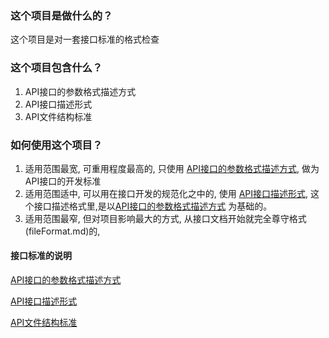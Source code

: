 ### 这个项目是做什么的？
这个项目是对一套接口标准的格式检查

### 这个项目包含什么？

1. API接口的参数格式描述方式
2. API接口描述形式
3. API文件结构标准


### 如何使用这个项目？
1. 适用范围最宽, 可重用程度最高的, 只使用 [API接口的参数格式描述方式](paramsFormat.md), 做为API接口的开发标准
2. 适用范围适中, 可以用在接口开发的规范化之中的, 使用 [API接口描述形式](dataStruct.md), 这个接口描述格式里,是以[API接口的参数格式描述方式](paramsFormat.md) 为基础的。
3. 适用范围最窄, 但对项目影响最大的方式, 从接口文档开始就完全尊守格式(fileFormat.md)的, 

#### 接口标准的说明

[API接口的参数格式描述方式](paramsFormat.md)

[API接口描述形式](dataStruct.md)

[API文件结构标准](fileFormat.md)


